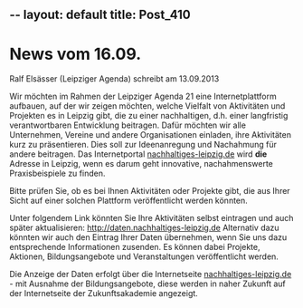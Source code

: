 --
layout: default
title: Post_410
---


# News vom 16.09.

Ralf Elsässer (Leipziger Agenda) schreibt am 13.09.2013

Wir möchten im Rahmen der Leipziger Agenda 21 eine Internetplattform aufbauen, auf der wir zeigen möchten, welche Vielfalt von Aktivitäten und Projekten es in Leipzig gibt, die zu einer nachhaltigen, d.h. einer langfristig verantwortbaren Entwicklung beitragen. Dafür möchten wir alle Unternehmen, Vereine und andere Organisationen einladen, ihre Aktivitäten kurz zu präsentieren. Dies soll zur Ideenanregung und Nachahmung für andere beitragen. Das Internetportal <a href="http://nachhaltiges-leipzig.de/" target="_blank">nachhaltiges-leipzig.de</a> wird <strong>die</strong> Adresse in Leipzig, wenn es darum geht innovative, nachahmenswerte Praxisbeispiele zu finden.

Bitte prüfen Sie, ob es bei Ihnen Aktivitäten oder Projekte gibt, die aus Ihrer Sicht auf einer solchen Plattform veröffentlicht werden könnten.

Unter folgendem Link könnten Sie Ihre Aktivitäten selbst eintragen und auch später aktualisieren: <a href="http://daten.nachhaltiges-leipzig.de" target="_blank">http://daten.nachhaltiges-leipzig.de</a> Alternativ dazu könnten wir auch den Eintrag Ihrer Daten übernehmen, wenn Sie uns dazu entsprechende Informationen zusenden. Es können dabei Projekte, Aktionen, Bildungsangebote und Veranstaltungen veröffentlicht werden.

Die Anzeige der Daten erfolgt über die Internetseite <a href="http://nachhaltiges-leipzig.de/" target="_blank">nachhaltiges-leipzig.de</a> - mit Ausnahme der Bildungsangebote, diese werden in naher Zukunft auf der Internetseite der Zukunftsakademie angezeigt.

&nbsp;

